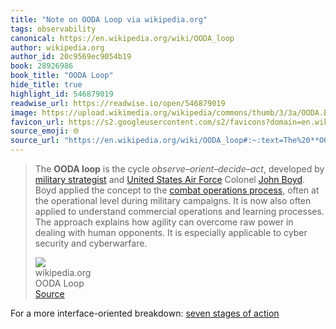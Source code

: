```yaml
---
title: "Note on OODA Loop via wikipedia.org"
tags: observability
canonical: https://en.wikipedia.org/wiki/OODA_loop
author: wikipedia.org
author_id: 20c9569ec9054b19
book: 28926986
book_title: "OODA Loop"
hide_title: true
highlight_id: 546879019
readwise_url: https://readwise.io/open/546879019
image: https://upload.wikimedia.org/wikipedia/commons/thumb/3/3a/OODA.Boyd.svg/1200px-OODA.Boyd.svg.png
favicon_url: https://s2.googleusercontent.com/s2/favicons?domain=en.wikipedia.org
source_emoji: 🌐
source_url: "https://en.wikipedia.org/wiki/OODA_loop#:~:text=The%20**OODA%20loop**,security%20and%20cyberwarfare."
---
```


> The **OODA loop** is the cycle *observe–orient–decide–act*, developed by [military strategist](https://en.wikipedia.org/wiki/Military_strategy) and [United States Air Force](https://en.wikipedia.org/wiki/United_States_Air_Force) Colonel [John Boyd](https://en.wikipedia.org/wiki/John_Boyd_(military_strategist)). Boyd applied the concept to the [combat operations process](https://en.wikipedia.org/wiki/Combat_operations_process), often at the operational level during military campaigns. It is now also often applied to understand commercial operations and learning processes. The approach explains how agility can overcome raw power in dealing with human opponents. It is especially applicable to cyber security and cyberwarfare.
> <div class="quoteback-footer"><div class="quoteback-avatar"><img class="mini-favicon" src="https://s2.googleusercontent.com/s2/favicons?domain=en.wikipedia.org"></div><div class="quoteback-metadata"><div class="metadata-inner"><span style="display:none">FROM:</span><div aria-label="wikipedia.org" class="quoteback-author"> wikipedia.org</div><div aria-label="OODA Loop" class="quoteback-title"> OODA Loop</div></div></div><div class="quoteback-backlink"><a target="_blank" aria-label="go to the full text of this quotation" rel="noopener" href="https://en.wikipedia.org/wiki/OODA_loop#:~:text=The%20**OODA%20loop**,security%20and%20cyberwarfare." class="quoteback-arrow"> Source</a></div></div>

For a more interface-oriented breakdown: [seven stages of action](https://notes.joshbeckman.org/notes/487342571)
